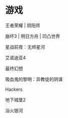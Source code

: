 # 游戏

王者荣耀 \| 阴阳师

崩坏3 \| 明日方舟 \| 凹凸世界

星战前夜：无烬星河

艾诺迪亚4

最终幻想

吸血鬼的黎明：异教徒的阴谋

Hackers

地下城堡2

浴火银河

